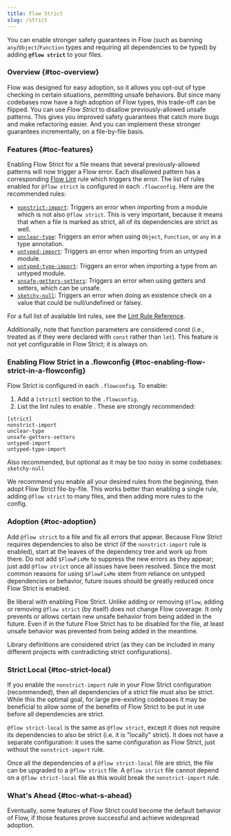 ```yaml
---
title: Flow Strict
slug: /strict
---
```

You can enable stronger safety guarantees in Flow (such as banning `any`/`Object`/`Function` types and requiring all dependencies to be typed) by adding **`@flow strict`** to your files.

### Overview {#toc-overview}
Flow was designed for easy adoption, so it allows you opt-out of type checking in certain situations, permitting unsafe behaviors. But since many codebases now have a high adoption of Flow types, this trade-off can be flipped.  You can use *Flow Strict* to disallow previously-allowed unsafe patterns. This gives you improved safety guarantees that catch more bugs and make refactoring easier. And you can implement these stronger guarantees incrementally, on a file-by-file basis.

### Features {#toc-features}
Enabling Flow Strict for a file means that several previously-allowed patterns will now trigger a Flow error. Each disallowed pattern has a corresponding [Flow Lint](../linting/) rule which triggers the error. The list of rules enabled for `@flow strict` is configured in each `.flowconfig`. Here are the recommended rules:

 - [`nonstrict-import`](../linting/rule-reference/#toc-nonstrict-import): Triggers an error when importing from a module which is not also `@flow strict`. This is very important, because it means that when a file is marked as strict, all of its dependencies are strict as well.
 - [`unclear-type`](../linting/rule-reference/#toc-unclear-type): Triggers an error when using `Object`, `Function`, or `any` in a type annotation.
 - [`untyped-import`](../linting/rule-reference/#toc-untyped-import): Triggers an error when importing from an untyped module.
 - [`untyped-type-import`](../linting/rule-reference/#toc-untyped-type-import): Triggers an error when importing a type from an untyped module.
 - [`unsafe-getters-setters`](../linting/rule-reference/#toc-unsafe-getters-setters): Triggers an error when using getters and setters, which can be unsafe.
 - [`sketchy-null`](../linting/rule-reference/#toc-sketchy-null): Triggers an error when doing an existence check on a value that could be null/undefined or falsey.

For a full list of available lint rules, see the [Lint Rule Reference](../linting/rule-reference/).

Additionally, note that function parameters are considered const (i.e., treated as if they were declared with `const` rather than `let`). This feature is not yet configurable in Flow Strict; it is always on.

### Enabling Flow Strict in a .flowconfig {#toc-enabling-flow-strict-in-a-flowconfig}
Flow Strict is configured in each `.flowconfig`. To enable:
1. Add a `[strict]` section to the `.flowconfig`.
2. List the lint rules to enable . These are strongly recommended:
```text
[strict]
nonstrict-import
unclear-type
unsafe-getters-setters
untyped-import
untyped-type-import
```
Also recommended, but optional as it may be too noisy in some codebases:
`sketchy-null`

We recommend you enable all your desired rules from the beginning, then adopt Flow Strict file-by-file. This works better than enabling a single rule, adding `@flow strict` to many files, and then adding more rules to the config.

### Adoption {#toc-adoption}
Add `@flow strict` to a file and fix all errors that appear. Because Flow Strict requires dependencies to also be strict (if the `nonstrict-import` rule is enabled), start at the leaves of the dependency tree and work up from there. Do not add `$FlowFixMe` to suppress the new errors as they appear; just add `@flow strict` once all issues have been resolved. Since the most common reasons for using `$FlowFixMe` stem from reliance on untyped dependencies or behavior, future issues should be greatly reduced once Flow Strict is enabled.

Be liberal with enabling Flow Strict. Unlike adding or removing `@flow`, adding or removing `@flow strict` (by itself) does not change Flow coverage. It only prevents or allows certain new unsafe behavior from being added in the future. Even if in the future Flow Strict has to be disabled for the file, at least unsafe behavior was prevented from being added in the meantime.

Library definitions are considered strict (as they can be included in many different projects with contradicting strict configurations).

### Strict Local {#toc-strict-local}
If you enable the `nonstrict-import` rule in your Flow Strict configuration (recommended), then all dependencies of a strict file must also be strict. While this the optimal goal, for large pre-existing codebases it may be beneficial to allow some of the benefits of Flow Strict to be put in use before all dependencies are strict.

`@flow strict-local` is the same as `@flow strict`, except it does not require its dependencies to also be strict (i.e. it is "locally" strict). It does not have a separate configuration: it uses the same configuration as Flow Strict, just without the `nonstrict-import` rule.

Once all the dependencies of a `@flow strict-local` file are strict, the file can be upgraded to a `@flow strict` file. A `@flow strict` file cannot depend on a `@flow strict-local` file as this would break the `nonstrict-import` rule.

### What's Ahead {#toc-what-s-ahead}
Eventually, some features of Flow Strict could become the default behavior of Flow, if those features prove successful and achieve widespread adoption.
